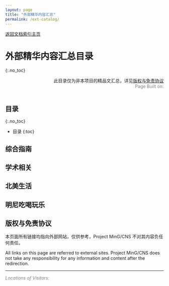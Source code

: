 ```yaml
---
layout: page
title: "外部精华内容汇总"
permalink: /ext-catalog/
---
```


<div>
<a href="http://www.mingcns.org">返回文档索引主页</a>
</div>

# 外部精华内容汇总目录
{:.no_toc}

<div align="right">
此目录仅为非本项目的精品文汇总，详见<a href="#版权与免责协议">版权与免责协议</a><br>
<div style="color: grey">
Page Built on:
<i><script type="text/javascript"> document.write(document.lastModified); </script></i>
</div>
</div><br>

## 目录
{:.no_toc}

* 目录
{:toc}


<script type="text/javascript">
    // Redirects reader to an external site via util/redirector
    function redirect(name, link) {
        const redirectorPrefix = "https://www.mingcns.org/utils/redirector?";
        window.location.replace(
            redirectorPrefix + "name=" + encodeURI(name) + "&link=" + encodeURI(link));
    }

    // Renders single article item
    function renderListItem(item) {
        document.write(
            "<li> <p> <a href=\"#\" onclick=\"redirect('"
            + item[0]
            + "', '"
            + item[1]
            + "')\">"
            + item[0]
            + "</a> </p> </li>\n");
    }

    // Renders a list of articles
    function renderList(extCatlogList) {
        document.write("<ul>\n");
        extCatlogList.forEach(renderListItem)
        document.write("</ul>\n");
    }
</script>

## 综合指南
<script type="text/javascript">
    const generalList = [
        ["[2019-05-08][CUSAUMN] 新生指南 | Off-campus Housing", "https://mp.weixin.qq.com/s/_K-cgWjMPSH8_dD-KZyZHQ"],
        ["[2019-08-01][UMNCSSA] CSSA新生大礼包 | 99%的新生点开都流泪了", "https://mp.weixin.qq.com/s/-HDsSr8rUTzIy2HEuZZ5wg"],
        ["[2019-08-01][UMNCSSA] CSSA新生手册 | 行前准备篇", "https://mp.weixin.qq.com/s/vuSXbp57tlhQL7O3udxgHA"],
        ["[2019-08-01][UMNCSSA] CSSA新生手册 | 入学指南篇", "https://mp.weixin.qq.com/s/aEsBME0jCzmGFe3-61sY1w"],
        ["[2019-08-01][UMNCSSA] CSSA新生手册 | 学术篇", "https://mp.weixin.qq.com/s/-sqeHMCQqd2XbfThFKvz8g"],
        ["[2019-08-01][UMNCSSA] CSSA新生手册 | 生活篇", "https://mp.weixin.qq.com/s/rvpDTiANDHR2ZN7iLkwRVQ"],
    ];

    renderList(generalList);
</script>

## 学术相关
<script type="text/javascript">
    const academyList = [
        ["[2019-04-18][UMNCSSA] CSSA干货 | LE课程都选啥？拯救你的GPA就看这一篇", "https://mp.weixin.qq.com/s/ME9Kggxbc8rsI8qybp9_-g"],
        ["[2019-04-25][UMNCSSA] CSSA干货 | 选课指南第二弹！承包你的LE～", "https://mp.weixin.qq.com/s/7gdKZqSKAvDn4MhmMVEUdg"],
        ["[2019-05-01][UMNCSSA] CSSA干货 | 选课指南第三弹来袭！", "https://mp.weixin.qq.com/s/N0wyTHZfxY_gD7gyz13MPw"],
        ["[2019-05-05][UMNCSSA] CSSA干货 | 请接收！选课指南第四期", "https://mp.weixin.qq.com/s/JOQLXEdmrhs1345kQv30eA"],
    ];

    renderList(academyList);
</script>

## 北美生活
<script type="text/javascript">
    const lifeList = [
        ["[xxxx-xx-xx][Amazon] Amazon Student Prime 福利：EDU邮箱注册即可享受180天免费 Student Prime", "https://www.amazon.com/Amazon-Student/b?ie=UTF8&node=668781011"],
        ["[2020-03-08][吃货小分队] 美国足不出户买菜图鉴", "https://mp.weixin.qq.com/s/ACx6m4NPONNKqPI5-hMo6Q"],    
    ];

    renderList(lifeList);
</script>

## 明尼吃喝玩乐
<script type="text/javascript">
    const foodList = [
        ["[2019-07-18][GCCUMTC] 明尼美食种草之“炸鸡”！", "https://mp.weixin.qq.com/s/eIuWcqxf19G2hhQl6NtbaQ"],
    ];

    renderList(foodList);
</script>

## 版权与免责协议

本页面所有链接均指向外部网站，仅供参考，Project MinG/CNS 不对其内容负任何责任。

All links on this page are referred to external sites. Project MinG/CNS does not take any
responsibility for any information and content after the redirection.

---
_<font color="grey">Locations of Visitors: </font>_
<div style="width: 50%; ">
<script type='text/javascript' id='clustrmaps' src='//cdn.clustrmaps.com/map_v2.js?cl=ffffff&w=a&t=tt&d=6dgA5xsRget7ciqINHnS-LTZ2Bt67OdMGfiecR3Qa-8&cmo=ff7a00&cmn=ff0000&ct=ffffff&co=2d78ad'></script>
</div>
